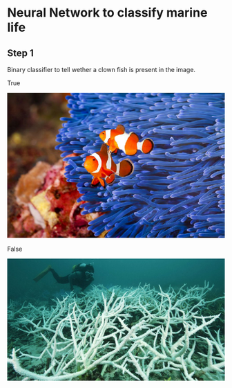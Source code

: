 # Neural Network to classify marine life

## Step 1

Binary classifier to tell wether a clown fish is present in the image.

True

![alt text](img/clown/clown001.png "Clown Fish")

False

![alt text](img/reef/reef001.png "Reef")